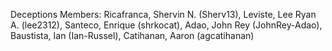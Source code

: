 Deceptions Members:
Ricafranca, Shervin N.                        (Sherv13),
Leviste, Lee Ryan A.                          (lee2312),
Santeco, Enrique                              (shrkocat),
Adao, John Rey                                 (JohnRey-Adao),
Baustista, Ian                                 (Ian-Russel),
Catihanan, Aaron                               (agcatihanan)

